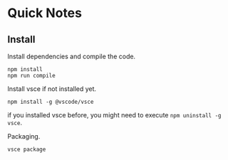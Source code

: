 # Quick Notes

## Install

Install dependencies and compile the code.

```
npm install
npm run compile
```

Install vsce if not installed yet.

```
npm install -g @vscode/vsce
```

if you installed vsce before, you might need to execute `npm uninstall -g vsce`.

Packaging.

```
vsce package
```
